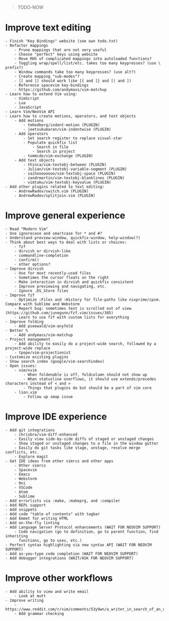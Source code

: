 > TODO-NOW

Improve text editing
================================================
	- Finish "Key Bindings" website (see own todo.txt)
	- Refactor mappings
		- Prune mappings that are not very useful
		- Choose "perfect" keys using website
		- Move RHS of complicated mappings into autoloaded functions?
		- Toggling wrap/spell/list/etc. takes too many keypresses? (use \ prefix?)
		- Window commands take too many keypresses? (use alt?)
		- Create mapping "sub-modes"?
		- [[ and ]] should work like [{ and ]} and [( and ])
		- Reference spacevim key-bindings
		- https://github.com/andymass/vim-matchup
	- Learn how to extend Vim using:
		- VimScript
		- Lua
		- JavaScript
	- Learn Vim/NeoVim API
	- Learn how to create motions, operators, and text objects
		- Add motions
			- tmhedberg/indent-motion (PLUGIN)
			- jeetsukumaran/vim-indentwise (PLUGIN)
		- Add operators
			- Set search register to replace visual-star
			- Populate quickfix list
				- Search in file
				- Search in project
			- tommcdo/vim-exchange (PLUGIN)
		- Add text objects
			- thinca/vim-textobj-between (PLUGIN)
			- Julian/vim-textobj-variable-segment (PLUGIN)
			- saihoooooooo/vim-textobj-space (PLUGIN)
			- zandrmartin/vim-textobj-blanklines (PLUGIN)
			- vimtaku/vim-textobj-keyvalue (PLUGIN)
	- Add other plugins related to text editing:
		- AndrewRadev/switch.vim (PLUGIN)
		- AndrewRadev/splitjoin.vim (PLUGIN)

Improve general experience
================================================
	- Read "Modern Vim"
	- Use ignorecase and smartcase for * and #?
	- Understand preview-window, quickfix-window, help-window(?)
	- Think about best ways to deal with lists or choices:
		- fzf
		- dirvish or dirvish-like
		- commandline-completion
		- confirm()
		- other options?
	- Improve dirvish
		- Use for most recently-used files
		- Sometimes the cursor floats on the right
		- Make interaction in dirvish and quickfix consistent
		- Improve previewing and navigating, etc.
		- Ignore .DS_Store files
	- Improve fzf
		- Optimize :Files and :History for file-paths like nixprime/cpsm. Compare with Sublime and Webstorm
		- Report bug: sometimes text is scrolled out of view (https://github.com/junegunn/fzf.vim/issues/385)
		- Learn to use fzf with custom lists for everything
	- Improve folding
		- Add pseewald/vim-anyfold
	- Better %
		- Add andymass/vim-matchup
	- Project management
		- Add ability to easily do a project-wide search, followed by a project-wide replace
		- tpope/vim-projectionist
	- Customize existing plugins
	- Show search index (google/vim-searchindex)
	- Open issues:
		- vim/nvim
			- When foldenable is off, foldcolumn should not show up
			- When statusline overflows, it should use extends/precedes characters instead of < and >
			- Things that plugins do but should be a part of vim core
		- lion.vim
			- Follow up smap issue

Improve IDE experience
================================================
	- Add git integrations
		- chrisbra/vim-diff-enhanced
		- Easily view side-by-side diffs of staged or unstaged changes
		- Show staged or unstaged changes to a file in the window gutter
		- Easily do git tasks like stage, unstage, resolve merge conflicts, etc.
		- Explore magit
	- Get IDE ideas from other vimrcs and other apps
		- Other vimrcs
		- Spacevim
		- Emacs
		- Webstorm
		- Oni
		- VSCode
		- Atom
		- Sublime
	- Add errorlists via :make, :makeprg, and :compiler
	- Add REPL support
	- Add snippets
	- Add code "table of contents" with tagbar
	- Add Emmet for writing HTML
	- Add on-the-fly linting
	- Add Language Server Protocol enhancements (WAIT FOR NEOVIM SUPPORT)
		- Code navigation (go to definition, go to parent function, find inheriting
		  functions, go to uses, etc.)
	- Perfect syntax highlighting via new syntax API (WAIT FOR NEOVIM SUPPORT)
	- Add as-you-type code completion (WAIT FOR NEOVIM SUPPORT)
	- Add debugger integrations (WAIT/ASK FOR NEOVIM SUPPORT)

Improve other workflows
================================================
	- Add ability to view and write email
		- Look at mutt
	- Improve writing
		- https://www.reddit.com/r/vim/comments/53y9wn/a_writer_in_search_of_an_editor_that_lasts_a/
		- Add grammar checking
